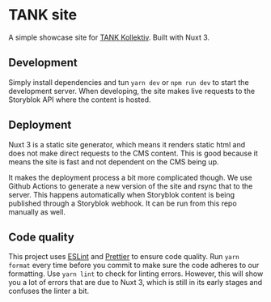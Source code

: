 # TANK site

A simple showcase site for [TANK Kollektiv](https://tankkollektiv.com). Built with Nuxt 3. 

## Development
Simply install dependencies and tun `yarn dev` or `npm run dev` to start the development server. When developing, the site makes live requests to the Storyblok API where the content is hosted. 

## Deployment

Nuxt 3 is a static site generator, which means it renders static html and does not make direct requests to the CMS content. This is good because it means the site is fast and not dependent on the CMS being up.

It makes the deployment process a bit more complicated though. We use Github Actions to generate a new version of the site and rsync that to the server. This happens automatically when Storyblok content is being published through a Storyblok webhook. It can be run from this repo manually as well. 

## Code quality
This project uses [ESLint](https://eslint.org/) and [Prettier](https://prettier.io/) to ensure code quality. Run `yarn format` every time before you commit to make sure the code adheres to our formatting. Use `yarn lint` to check for linting errors. However, this will show you a lot of errors that are due to Nuxt 3, which is still in its early stages and confuses the linter a bit.